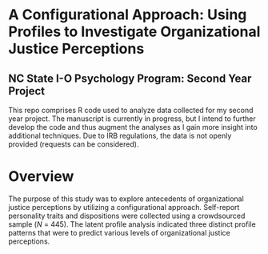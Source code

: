 # A Configurational Approach: Using Profiles to Investigate Organizational Justice Perceptions

## NC State I-O Psychology Program: Second Year Project

This repo comprises R code used to analyze data collected for my second year project. The manuscript is currently in progress, but I intend to further develop the code and thus augment the analyses as I gain more insight into additional techniques. Due to IRB regulations, the data is not openly provided (requests can be considered).

# Overview

The purpose of this study was to explore antecedents of organizational justice perceptions by utilizing a configurational approach. Self-report personality traits and dispositions were collected using a crowdsourced sample (*N* = 445). The latent profile analysis indicated three distinct profile patterns that were to predict various levels of organizational justice perceptions.
